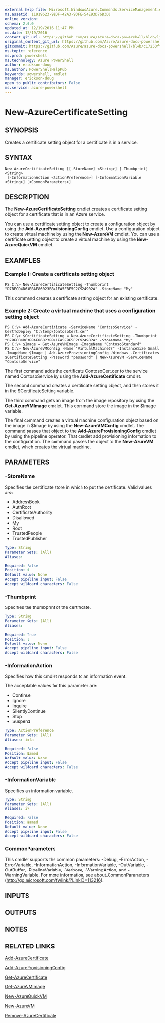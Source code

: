 ```yaml
---
external help file: Microsoft.WindowsAzure.Commands.ServiceManagement.dll-Help.xml
ms.assetid: 11919623-9EDF-42A3-93FE-54E93D76D3D0
online version: 
schema: 2.0.0
updated_at: 12/19/2016 11:47 PM
ms.date: 12/19/2016
content_git_url: https://github.com/Azure/azure-docs-powershell/blob/live/azureps-cmdlets-docs/ServiceManagement/Azure.Service/v3.1.0/New-AzureCertificateSetting.md
original_content_git_url: https://github.com/Azure/azure-docs-powershell/blob/live/azureps-cmdlets-docs/ServiceManagement/Azure.Service/v3.1.0/New-AzureCertificateSetting.md
gitcommit: https://github.com/Azure/azure-docs-powershell/blob/c17253ff7f696fb211814185df5f94106c4534a8/azureps-cmdlets-docs/ServiceManagement/Azure.Service/v3.1.0/New-AzureCertificateSetting.md
ms.topic: reference
ms.prod: powershell
ms.technology: Azure PowerShell
author: erickson-doug
ms.author: PowerShellHelpPub
keywords: powershell, cmdlet
manager: erickson-doug
open_to_public_contributors: False
ms.service: azure-powershell
---
```


# New-AzureCertificateSetting

## SYNOPSIS
Creates a certificate setting object for a certificate is in a service.

## SYNTAX

```
New-AzureCertificateSetting [[-StoreName] <String>] [-Thumbprint] <String>
 [-InformationAction <ActionPreference>] [-InformationVariable <String>] [<CommonParameters>]
```

## DESCRIPTION
The **New-AzureCertificateSetting** cmdlet creates a certificate setting object for a certificate that is in an Azure service.

You can use a certificate setting object to create a configuration object by using the **Add-AzureProvisioningConfig** cmdlet.
Use a configuration object to create virtual machine by using the **New-AzureVM** cmdlet.
You can use a certificate setting object to create a virtual machine by using the **New-AzureQuickVM** cmdlet.

## EXAMPLES

### Example 1: Create a certificate setting object
```
PS C:\> New-AzureCertificateSetting -Thumbprint "D7BECD4D63EBAF86023BB41FA5FBF5C2C924902A" -StoreName "My"
```

This command creates a certificate setting object for an existing certificate.

### Example 2: Create a virtual machine that uses a configuration setting object
```
PS C:\> Add-AzureCertificate -ServiceName "ContosoService" -CertToDeploy "C:\temp\ContosoCert.cer"
PS C:\> $CertificateSetting = New-AzureCertificateSetting -Thumbprint "D7BECD4D63EBAF86023BB41FA5FBF5C2C924902A" -StoreName "My" 
PS C:\> $Image = Get-AzureVMImage -ImageName "ContosoStandard"
PS C:\> New-AzureVMConfig -Name "VirtualMachine17" -InstanceSize Small -ImageName $Image | Add-AzureProvisioningConfig -Windows -Certificates $CertificateSetting -Password "password" | New-AzureVM -ServiceName "ContosoService"
```

The first command adds the certificate ContosoCert.cer to the service named ContosoService by using the **Add-AzureCertificate** cmdlet.

The second command creates a certificate setting object, and then stores it in the $CertificateSetting variable.

The third command gets an image from the image repository by using the **Get-AzureVMImage** cmdlet.
This command store the image in the $Image variable.

The final command creates a virtual machine configuration object based on the image in $Image by using the **New-AzureVMConfig** cmdlet.
The command passes that object to the **Add-AzureProvisioningConfig** cmdlet by using the pipeline operator.
That cmdlet add provisioning information to the configuration.
The command passes the object to the **New-AzureVM** cmdlet, which creates the virtual machine.

## PARAMETERS

### -StoreName
Specifies the certificate store in which to put the certificate.
Valid values are: 

- AddressBook
- AuthRoot
- CertificateAuthority
- Disallowed
- My
- Root
- TrustedPeople
- TrustedPublisher

```yaml
Type: String
Parameter Sets: (All)
Aliases: 

Required: False
Position: 0
Default value: None
Accept pipeline input: False
Accept wildcard characters: False
```

### -Thumbprint
Specifies the thumbprint of the certificate.

```yaml
Type: String
Parameter Sets: (All)
Aliases: 

Required: True
Position: 1
Default value: None
Accept pipeline input: False
Accept wildcard characters: False
```

### -InformationAction
Specifies how this cmdlet responds to an information event.

The acceptable values for this parameter are:

- Continue
- Ignore
- Inquire
- SilentlyContinue
- Stop
- Suspend

```yaml
Type: ActionPreference
Parameter Sets: (All)
Aliases: infa

Required: False
Position: Named
Default value: None
Accept pipeline input: False
Accept wildcard characters: False
```

### -InformationVariable
Specifies an information variable.

```yaml
Type: String
Parameter Sets: (All)
Aliases: iv

Required: False
Position: Named
Default value: None
Accept pipeline input: False
Accept wildcard characters: False
```

### CommonParameters
This cmdlet supports the common parameters: -Debug, -ErrorAction, -ErrorVariable, -InformationAction, -InformationVariable, -OutVariable, -OutBuffer, -PipelineVariable, -Verbose, -WarningAction, and -WarningVariable. For more information, see about_CommonParameters (http://go.microsoft.com/fwlink/?LinkID=113216).

## INPUTS

## OUTPUTS

## NOTES

## RELATED LINKS

[Add-AzureCertificate](xref:ServiceManagement/Azure.Service/v3.1.0/Add-AzureCertificate.md)

[Add-AzureProvisioningConfig](xref:ServiceManagement/Azure.Service/v3.1.0/Add-AzureProvisioningConfig.md)

[Get-AzureCertificate](xref:ServiceManagement/Azure.Service/v3.1.0/Get-AzureCertificate.md)

[Get-AzureVMImage](xref:ServiceManagement/Azure.Service/v3.1.0/Get-AzureVMImage.md)

[New-AzureQuickVM](xref:ServiceManagement/Azure.Service/v3.1.0/New-AzureQuickVM.md)

[New-AzureVM](xref:ServiceManagement/Azure.Service/v3.1.0/New-AzureVM.md)

[Remove-AzureCertificate](xref:ServiceManagement/Azure.Service/v3.1.0/Remove-AzureCertificate.md)


